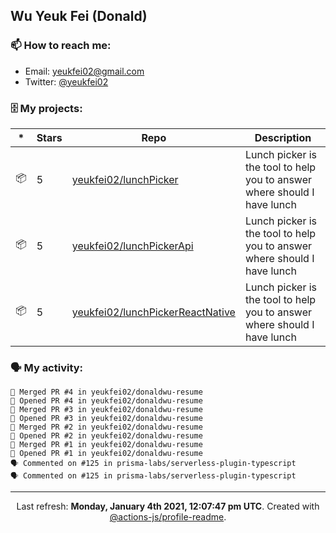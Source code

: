 ## Wu Yeuk Fei (Donald)

### 📫 How to reach me:

- Email: [yeukfei02@gmail.com](yeukfei02@gmail.com)
- Twitter: [@yeukfei02](https://twitter.com/yeukfei02)

### 🗄 My projects:

|*|Stars|Repo|Description|
|---|---|---|---|
| 📦 | 5 | [yeukfei02/lunchPicker](https://github.com/yeukfei02/lunchPicker) | Lunch picker is the tool to help you to answer where should I have lunch |
| 📦 | 5 | [yeukfei02/lunchPickerApi](https://github.com/yeukfei02/lunchPickerApi) | Lunch picker is the tool to help you to answer where should I have lunch |
| 📦 | 5 | [yeukfei02/lunchPickerReactNative](https://github.com/yeukfei02/lunchPickerReactNative) | Lunch picker is the tool to help you to answer where should I have lunch |

### 🗣 My activity:

```
🎉 Merged PR #4 in yeukfei02/donaldwu-resume
💪 Opened PR #4 in yeukfei02/donaldwu-resume
🎉 Merged PR #3 in yeukfei02/donaldwu-resume
💪 Opened PR #3 in yeukfei02/donaldwu-resume
🎉 Merged PR #2 in yeukfei02/donaldwu-resume
💪 Opened PR #2 in yeukfei02/donaldwu-resume
🎉 Merged PR #1 in yeukfei02/donaldwu-resume
💪 Opened PR #1 in yeukfei02/donaldwu-resume
🗣 Commented on #125 in prisma-labs/serverless-plugin-typescript
🗣 Commented on #125 in prisma-labs/serverless-plugin-typescript
```

<!-- <img src="https://github-readme-stats.vercel.app/api?username=yeukfei02&show_icons=true&count_private=true&theme=radical" />

<img src="https://github-readme-stats.vercel.app/api/top-langs/?username=yeukfei02&theme=radical" /> -->

---

<p align="center">Last refresh: <b>Monday, January 4th 2021, 12:07:47 pm UTC</b>. Created with <a href=https://github.com/marketplace/actions/profile-readme>@actions-js/profile-readme</a>.</p>

